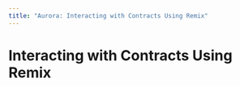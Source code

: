 ```yaml
---
title: "Aurora: Interacting with Contracts Using Remix"
---
```


# Interacting with Contracts Using Remix

